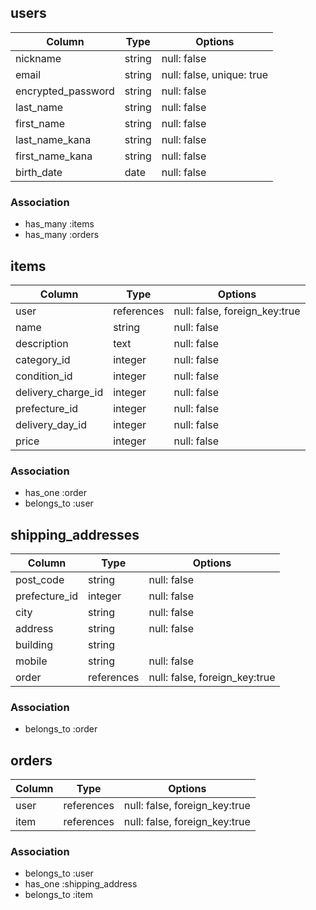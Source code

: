 ## users

|Column            |Type  |Options                  |
|------------------|------|-------------------------|
|nickname          |string|null: false              |
|email             |string|null: false, unique: true|
|encrypted_password|string|null: false              |
|last_name         |string|null: false              |
|first_name        |string|null: false              |
|last_name_kana    |string|null: false              |
|first_name_kana   |string|null: false              |
|birth_date        |date  |null: false              |

### Association
- has_many :items
- has_many :orders



## items

|Column            |Type      |Options                       |
|------------------|----------|------------------------------|
|user              |references|null: false, foreign_key:true |
|name              |string    |null: false                   |
|description       |text      |null: false                   |
|category_id       |integer   |null: false                   |
|condition_id      |integer   |null: false                   |
|delivery_charge_id|integer   |null: false                   |
|prefecture_id     |integer   |null: false                   |
|delivery_day_id   |integer   |null: false                   |
|price             |integer   |null: false                   |

### Association
- has_one :order
- belongs_to :user



## shipping_addresses

|Column          |Type      |Options                       |
|----------------|----------|------------------------------|
|post_code       |string    |null: false                   |
|prefecture_id   |integer   |null: false                   |
|city            |string    |null: false                   |
|address         |string    |null: false                   |
|building        |string    |                              |
|mobile          |string    |null: false                   |
|order           |references|null: false, foreign_key:true |

### Association
- belongs_to :order


## orders

|Column     |Type      |Options                       |
|-----------|----------|------------------------------|
|user       |references|null: false, foreign_key:true |
|item       |references|null: false, foreign_key:true |

### Association
- belongs_to :user
- has_one :shipping_address
- belongs_to :item


